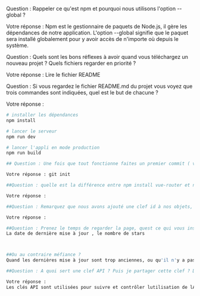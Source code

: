 Question : Rappeler ce qu'est npm et pourquoi nous utilisons l'option --global ?

Votre réponse : 
Npm est le gestionnaire de paquets de Node.js, il gère les dépendances de notre application. L'option --global signifie que le paquet sera installé globalement pour y avoir accès de n'importe où depuis le système. 

Question : Quels sont les bons réflexes à avoir quand vous téléchargez un nouveau projet ? Quels fichiers regarder en priorité ?

Votre réponse : Lire le fichier README

Question : Si vous regardez le fichier README.md du projet vous voyez que trois commandes sont indiquées, quel est le but de chacune ?

Votre réponse : 
``` bash
# installer les dépendances 
npm install

# lancer le serveur
npm run dev

# lancer l'appli en mode production
npm run build

## Question : Une fois que tout fonctionne faites un premier commit ( vous aurez surement besoin dinitialiser le repository git ). Quelle est la commande à utiliser ? 🤔

Votre réponse : git init

##Question : quelle est la différence entre npm install vue-router et npm install --save vue-router ? Laquelle est à privilégier ici ?

Votre réponse :

##Question : Remarquez que nous avons ajouté une clef id à nos objets, pourquoi ?

Votre réponse :

##Question : Prenez le temps de regarder la page, quest ce qui vous inspire confiance ? 
La date de dernière mise à jour , le nombre de stars



##Ou au contraire méfiance ?
Quand les dernières mise à jour sont trop anciennes, ou qu'il n'y a pas beaucoup d'étoiles. '

##Question : A quoi sert une clef API ? Puis je partager cette clef ? Dois je la commiter ?

Votre réponse :
Les clés API sont utilisées pour suivre et contrôler lutilisation de lAPI.

